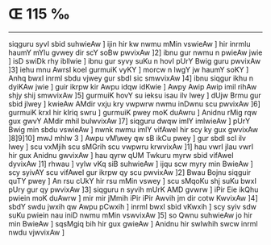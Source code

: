 # Œ 115 ‰
---
siqguru syvI sbid suhwieAw ] ijin hir kw nwmu mMin vswieAw ] hir
inrmlu haumY mYlu gvwey dir scY soBw pwvixAw ]2] ibnu gur nwmu n
pwieAw jwie ] isD swiDk rhy ibllwie ] ibnu gur syvy suKu n hovI pUrY
Bwig guru pwvixAw ]3] iehu mnu AwrsI koeI gurmuiK vyKY ] morcw n lwgY
jw haumY soKY ] Anhq bwxI inrml sbdu vjwey gur sbdI sic smwvixAw
]4] ibnu siqgur ikhu n dyiKAw jwie ] guir ikrpw kir Awpu idqw
idKwie ] Awpy Awip Awip imil rihAw shjy shij smwvixAw ]5]
gurmuiK hovY su ieksu isau ilv lwey ] dUjw Brmu gur sbid jlwey ]
kwieAw AMdir vxju kry vwpwrw nwmu inDwnu scu pwvixAw ]6] gurmuiK
krxI hir kIriq swru ] gurmuiK pwey moK duAwru ] Anidnu rMig rqw gux
gwvY AMdir mhil bulwvixAw ]7] siqguru dwqw imlY imlwieAw ] pUrY
Bwig min sbdu vswieAw ] nwnk nwmu imlY vifAweI hir scy ky gux
gwvixAw ]8]9]10] mwJ mhlw 3 ] Awpu vM\wey qw sB ikCu pwey ] gur
sbdI scI ilv lwey ] scu vxMjih scu sMGrih scu vwpwru krwvixAw ]1]
hau vwrI jIau vwrI hir gux Anidnu gwvixAw ] hau qyrw qUM Twkuru myrw
sbid vifAweI dyvixAw ]1] rhwau ] vylw vKq siB suhwieAw ] ijqu
scw myry min BwieAw ] scy syivAY scu vifAweI gur ikrpw qy scu
pwvixAw ]2] Bwau Bojnu siqguir quTY pwey ] An rsu cUkY hir rsu mMin
vswey ] scu sMqoKu shj suKu bwxI pUry gur qy pwvixAw ]3] siqguru n
syvih mUrK AMD gvwrw ] iPir Eie ikQhu pwiein moK duAwrw ] mir mir
jMmih iPir iPir Awvih jm dir cotw KwvixAw ]4] sbdY swdu jwxih qw
Awpu pCwxih ] inrml bwxI sbid vKwxih ] scy syiv sdw suKu pwiein
nau iniD nwmu mMin vswvixAw ]5] so Qwnu suhwieAw jo hir min BwieAw ]
sqsMgiq bih hir gux gwieAw ] Anidnu hir swlwhih swcw inrml nwdu
vjwvixAw ]
####
